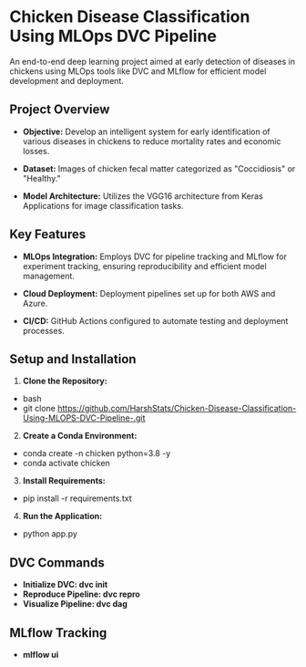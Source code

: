 # Chicken Disease Classification Using MLOps DVC Pipeline

An end-to-end deep learning project aimed at early detection of diseases in chickens using MLOps tools like DVC and MLflow for efficient model development and deployment.

## Project Overview

- **Objective:** Develop an intelligent system for early identification of various diseases in chickens to reduce mortality rates and economic losses.

- **Dataset:** Images of chicken fecal matter categorized as "Coccidiosis" or "Healthy."

- **Model Architecture:** Utilizes the VGG16 architecture from Keras Applications for image classification tasks.

## Key Features

- **MLOps Integration:** Employs DVC for pipeline tracking and MLflow for experiment tracking, ensuring reproducibility and efficient model management.

- **Cloud Deployment:** Deployment pipelines set up for both AWS and Azure.

- **CI/CD:** GitHub Actions configured to automate testing and deployment processes.

## Setup and Installation

1. **Clone the Repository:**
-   bash
-   git clone https://github.com/HarshStats/Chicken-Disease-Classification-Using-MLOPS-DVC-Pipeline-.git

2. **Create a Conda Environment:**
-   conda create -n chicken python=3.8 -y
-    conda activate chicken

3. **Install Requirements:**
-   pip install -r requirements.txt

4. **Run the Application:**
-   python app.py

## DVC Commands

- **Initialize DVC: dvc init**
- **Reproduce Pipeline: dvc repro**
- **Visualize Pipeline: dvc dag**

## MLflow Tracking

- **mlflow ui**

